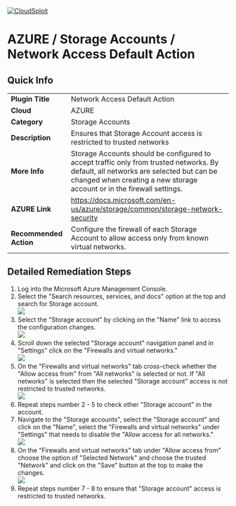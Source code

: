 [![CloudSploit](https://cloudsploit.com/img/logo-new-big-text-100.png "CloudSploit")](https://cloudsploit.com)

# AZURE / Storage Accounts / Network Access Default Action

## Quick Info

| | |
|-|-|
| **Plugin Title** | Network Access Default Action |
| **Cloud** | AZURE |
| **Category** | Storage Accounts |
| **Description** | Ensures that Storage Account access is restricted to trusted networks |
| **More Info** | Storage Accounts should be configured to accept traffic only from trusted networks. By default, all networks are selected but can be changed when creating a new storage account or in the firewall settings. |
| **AZURE Link** | https://docs.microsoft.com/en-us/azure/storage/common/storage-network-security |
| **Recommended Action** | Configure the firewall of each Storage Account to allow access only from known virtual networks. |

## Detailed Remediation Steps

1. Log into the Microsoft Azure Management Console.
2. Select the "Search resources, services, and docs" option at the top and search for Storage account. </br> <img src="/resources/azure/storageaccounts/network-access-default-action/step2.png"/>
3. Select the "Storage account" by clicking on the "Name" link to access the configuration changes. </br> <img src="/resources/azure/storageaccounts/network-access-default-action/step3.png"/>
4. Scroll down the selected "Storage account" navigation panel and in "Settings" click on the "Firewalls and virtual networks."</br> <img src="/resources/azure/storageaccounts/network-access-default-action/step4.png"/>
5. On the "Firewalls and virtual networks" tab cross-check whether the "Allow access from" from "All networks" is selected or not. If "All networks" is selected then the selected "Storage account" access is not restricted to trusted networks. </br> <img src="/resources/azure/storageaccounts/network-access-default-action/step5.png"/>
6. Repeat steps number 2 - 5 to check other "Storage account" in the account. </br>
7. Navigate to the "Storage accounts", select the "Storage account" and click on the "Name", select the "Firewalls and virtual networks" under "Settings" that needs to disable  the "Allow access for all networks."</br> <img src="/resources/azure/storageaccounts/network-access-default-action/step7.png"/>
8. On the "Firewalls and virtual networks" tab under "Allow access from" choose the option of "Selected Network" and choose the trusted "Network" and click on the "Save" button at the top to make the changes. </br> <img src="/resources/azure/storageaccounts/network-access-default-action/step8.png"/>
9. Repeat steps number 7 - 8 to ensure that "Storage account" access is restricted to trusted networks.</br>
